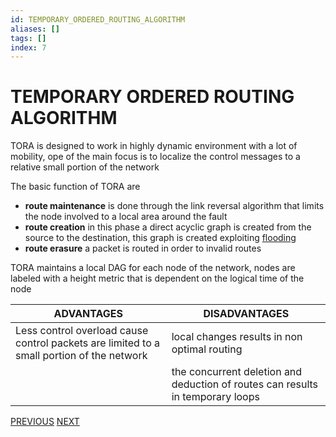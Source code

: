 ```yaml
---
id: TEMPORARY_ORDERED_ROUTING_ALGORITHM
aliases: []
tags: []
index: 7
---
```


# TEMPORARY ORDERED ROUTING ALGORITHM

TORA is designed to work in highly dynamic environment with a lot of mobility, ope of the main focus is to localize the control messages to a relative small portion of the network

The basic function of TORA are

- **route maintenance** is done through the link reversal algorithm that limits the node involved to a local area around the fault
- **route creation** in this phase a direct acyclic graph is created from the source to the destination, this graph is created exploiting [flooding](MANETS_ROUTING.md#FLOODING%20(level%200%20solution))
- **route erasure** a packet is routed in order to invalid routes

TORA maintains a local DAG for each node of the network, nodes are labeled with a height metric that is dependent on the logical time of the node

| ADVANTAGES                                                                                | DISADVANTAGES                                                                  |
| ----------------------------------------------------------------------------------------- | ------------------------------------------------------------------------------ |
| Less control overload cause control packets are limited to a small portion of the network | local changes results in non optimal routing                                   |
|                                                                                           | the concurrent deletion and deduction of routes can results in temporary loops |
[PREVIOUS](GREEDY_PERIMETER_STATELESS_ROUTING.md) [NEXT](CLUSTERING.md)
